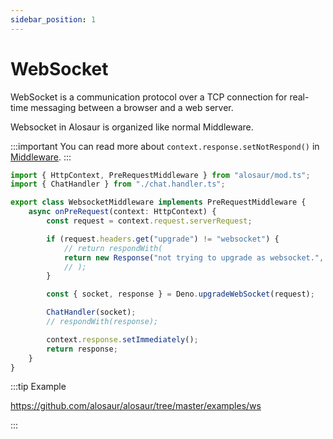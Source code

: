 ```yaml
---
sidebar_position: 1
---
```


# WebSocket

WebSocket is a communication protocol over a TCP connection for real-time messaging between a browser and a web server.

Websocket in Alosaur is organized like normal Middleware.

:::important
You can read more about `context.response.setNotRespond()` in [Middleware](/docs/basics/Middleware).
:::

```ts
import { HttpContext, PreRequestMiddleware } from "alosaur/mod.ts";
import { ChatHandler } from "./chat.handler.ts";

export class WebsocketMiddleware implements PreRequestMiddleware {
    async onPreRequest(context: HttpContext) {
        const request = context.request.serverRequest;

        if (request.headers.get("upgrade") != "websocket") {
            // return respondWith(
            return new Response("not trying to upgrade as websocket.", { status: 400 });
            // );
        }

        const { socket, response } = Deno.upgradeWebSocket(request);

        ChatHandler(socket);
        // respondWith(response);

        context.response.setImmediately();
        return response;
    }
}

```

:::tip Example

https://github.com/alosaur/alosaur/tree/master/examples/ws

:::
